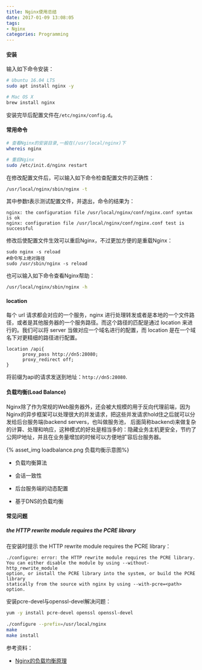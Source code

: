 ```yaml
---
title: Nginx使用总结
date: 2017-01-09 13:08:05
tags:
- Nginx
categories: Programming
---
```


#### 安装

输入如下命令安装：

```Bash
# Ubuntu 16.04 LTS
sudo apt install nginx -y

# Mac OS X
brew install nginx
```

安装完毕后配置文件在`/etc/nginx/config.d`。

<!-- more -->

#### 常用命令

```Bash
# 查看Nginx的安装目录,一般在(/usr/local/nginx)下
whereis nginx

# 重启Nginx
sudo /etc/init.d/nginx restart
```

在修改配置文件后，可以输入如下命令检查配置文件的正确性：

```Bash
/usr/local/nginx/sbin/nginx -t
```

其中参数t表示测试配置文件，并退出，命令的结果为：

```
nginx: the configuration file /usr/local/nginx/conf/nginx.conf syntax is ok
nginx: configuration file /usr/local/nginx/conf/nginx.conf test is successful
```

修改后使配置文件生效可以重启Nginx，不过更加方便的是重载Nginx：

```shell
sudo nginx -s reload
#命令写上绝对路径
sudo /usr/sbin/nginx -s reload
```

也可以输入如下命令查看Nginx帮助：

```Bash
/usr/local/nginx/sbin/nginx -h
```


#### location

每个 url 请求都会对应的一个服务，nginx 进行处理转发或者是本地的一个文件路径，或者是其他服务器的一个服务路径。而这个路径的匹配是通过 location 来进行的。我们可以将 server 当做对应一个域名进行的配置，而 location 是在一个域名下对更精细的路径进行配置。

```
location /api{
      proxy_pass http://dn5:28080;
      proxy_redirect off;
}
```

将前缀为api的请求发送到地址：`http://dn5:28080`.

#### 负载均衡(Load Balance)

Nginx除了作为常规的Web服务器外，还会被大规模的用于反向代理前端，因为Nginx的异步框架可以处理很大的并发请求，把这些并发请求hold住之后就可以分发给后台服务端(backend servers，也叫做服务池， 后面简称backend)来做复杂的计算、处理和响应，这种模式的好处是相当多的：隐藏业务主机更安全，节约了公网IP地址，并且在业务量增加的时候可以方便地扩容后台服务器。

{% asset_img loadbalance.png 负载均衡示意图%}

* 负载均衡算法

* 会话一致性

* 后台服务端的动态配置

* 基于DNS的负载均衡

#### 常见问题

#####  the HTTP rewrite module requires the PCRE library

在安装时提示 the HTTP rewrite module requires the PCRE library：

```
./configure: error: the HTTP rewrite module requires the PCRE library.
You can either disable the module by using --without-http_rewrite_module
option, or install the PCRE library into the system, or build the PCRE library
statically from the source with nginx by using --with-pcre=<path> option.
```

安装pcre-devel与openssl-devel解决问题：

```Bash
yum -y install pcre-devel openssl openssl-devel
 
./configure --prefix=/usr/local/nginx
make
make install
```

参考资料：

* [Nginx的负载均衡原理](http://kb.cnblogs.com/page/559213/)